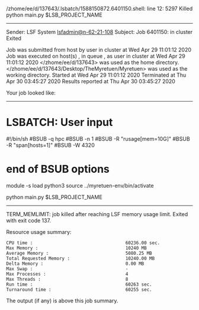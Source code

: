 /zhome/ee/d/137643/.lsbatch/1588150872.6401150.shell: line 12:  5297 Killed                  python main.py $LSB_PROJECT_NAME

------------------------------------------------------------
Sender: LSF System <lsfadmin@n-62-21-108>
Subject: Job 6401150: <NNAgent3NN-Selfplay-100-random> in cluster <dcc> Exited

Job <NNAgent3NN-Selfplay-100-random> was submitted from host <n-62-27-20> by user <s183905> in cluster <dcc> at Wed Apr 29 11:01:12 2020
Job was executed on host(s) <n-62-21-108>, in queue <hpc>, as user <s183905> in cluster <dcc> at Wed Apr 29 11:01:12 2020
</zhome/ee/d/137643> was used as the home directory.
</zhome/ee/d/137643/Desktop/TheMyretuen/Myretuen> was used as the working directory.
Started at Wed Apr 29 11:01:12 2020
Terminated at Thu Apr 30 03:45:27 2020
Results reported at Thu Apr 30 03:45:27 2020

Your job looked like:

------------------------------------------------------------
# LSBATCH: User input
#!/bin/sh
#BSUB -q hpc
#BSUB -n 1
#BSUB -R "rusage[mem=10G]"
#BSUB -R "span[hosts=1]"
#BSUB -W 4320
# end of BSUB options

module -s load python3
source ../myretuen-env/bin/activate

python main.py $LSB_PROJECT_NAME


------------------------------------------------------------

TERM_MEMLIMIT: job killed after reaching LSF memory usage limit.
Exited with exit code 137.

Resource usage summary:

    CPU time :                                   60236.00 sec.
    Max Memory :                                 10240 MB
    Average Memory :                             5080.25 MB
    Total Requested Memory :                     10240.00 MB
    Delta Memory :                               0.00 MB
    Max Swap :                                   -
    Max Processes :                              4
    Max Threads :                                8
    Run time :                                   60263 sec.
    Turnaround time :                            60255 sec.

The output (if any) is above this job summary.

